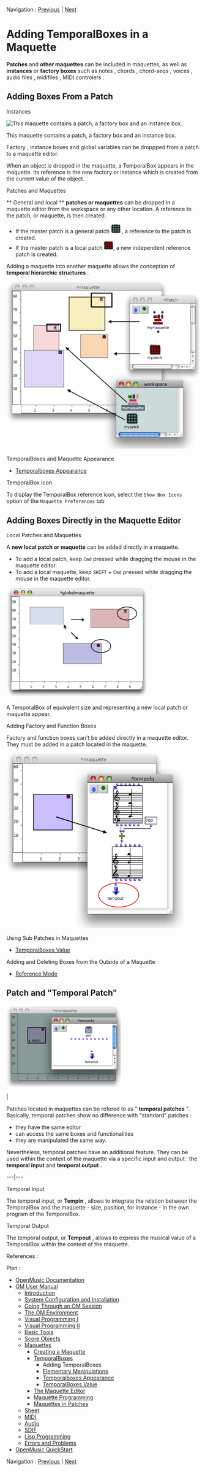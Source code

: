Navigation : [Previous](TemporalBoxes "page
précédente\(TemporalBoxes\)") | [Next](elementary "page
suivante\(Elementary Manipulations\)")


# Adding TemporalBoxes in a Maquette

**Patches** and  **other maquettes** can be included in maquettes, as well as
**instances** or  **factory boxes** such as  notes ,  chords , chord-seqs ,
voices ,  audio files ,  midifiles ,  MIDI controlers .

## Adding Boxes From a Patch

Instances

![This maquette contains a patch, a factory box and an instance
box.](../res/addinstancesinmaq1.png)

This maquette contains a patch, a factory box and an instance box.

Factory ,  instance boxes and  global variables can be droppped from a patch
to a maquette editor.

When an object is dropped in the maquette, a TemporalBox appears in the
maquette. Its reference is the new factory or instance which is created from
the current value of the object.

Patches and Maquettes

** General and local  ** **patches or maquettes** can be dropped in a maquette
editor from the workspace or any other location. A reference to the patch, or
maquette, is then created.

  * If the master patch is a general patch ![](../res/bluepatch_icon.png) , a reference to the patch is created.
  * If the master patch is a local patch ![](../res/redpatch_icon.png), a new independent reference patch is created.

Adding a maquette into another maquette allows the conception of  **temporal
hierarchic structures** .

![](../res/mmmmmmmm.png)

TemporalBoxes and Maquette Appearance

  * [Temporalboxes Appearance](Appearance)

TemporalBox Icon

To display the TemporalBox reference icon, select the `Show Box Icons` option
of the `Maquette Preferences` tab

## Adding Boxes Directly in the Maquette Editor

Local Patches and Maquettes

A  **new local patch or maquette** can be added directly in a maquette.

  * To add a local patch, keep `Cmd` pressed while dragging the mouse in the maquette editor. 
  * To add a local maquette, keep `SHIFT` \+ `Cmd` pressed while dragging the mouse in the maquette editor. 

![](../res/nmp.png)

A TemporalBox of equivalent size and representing a new local patch or
maquette appear.

Adding Factory and Function Boxes

Factory and  function boxes can't be added  directly in a maquette editor.
They must be added in a patch located in the maquette.

![](../res/tempobj21.png)

Using Sub Patches in Maquettes

  * [TemporalBoxes Value](TempValues)

Adding and Deleting Boxes from the Outside of a Maquette

  * [Reference Mode](Maquettes%20in%20Patches2)

## Patch and "Temporal Patch"

[![](../res/temppatch_1.png)](../res/temppatch.png "Cliquez pour agrandir")

|

Patches located in maquettes can be refered to as " **temporal patches** ".
Basically, temporal patches show no difference with "standard" patches :

  * they have the same editor
  * can access the same boxes and functionalities
  * they are manipulated the same way. 

Nevertheless, temporal patches have an additional feature. They can be used
within the context of the maquette via a specific input and output : the
**temporal input** and  **temporal output** .  
  
---|---  
  
Temporal Input

The temporal input, or  **Tempin** , allows to integrate the relation between
the TemporalBox and the maquette - size, position, for instance - in the own
program of the TemporalBox.

Temporal Output

The temporal output, or  **Tempout** , allows to express the musical value of
a TemporalBox within the context of the maquette.

References :

Plan :

  * [OpenMusic Documentation](OM-Documentation)
  * [OM User Manual](OM-User-Manual)
    * [Introduction](00-Sommaire)
    * [System Configuration and Installation](Installation)
    * [Going Through an OM Session](Goingthrough)
    * [The OM Environment](Environment)
    * [Visual Programming I](BasicVisualProgramming)
    * [Visual Programming II](AdvancedVisualProgramming)
    * [Basic Tools](BasicObjects)
    * [Score Objects](ScoreObjects)
    * [Maquettes](Maquettes)
      * [Creating a Maquette](Maquette)
      * [TemporalBoxes](TemporalBoxes)
        * Adding TemporalBoxes
        * [Elementary Manipulations](elementary)
        * [Temporalboxes Appearance](Appearance)
        * [TemporalBoxes Value](TempValues)
      * [The Maquette Editor](Editor)
      * [Maquette Programming](Programming%20Maquette)
      * [Maquettes in Patches](Maquettes%20in%20Patches)
    * [Sheet](Sheet)
    * [MIDI](MIDI)
    * [Audio](Audio)
    * [SDIF](SDIF)
    * [Lisp Programming](Lisp)
    * [Errors and Problems](errors)
  * [OpenMusic QuickStart](QuickStart-Chapters)

Navigation : [Previous](TemporalBoxes "page
précédente\(TemporalBoxes\)") | [Next](elementary "page
suivante\(Elementary Manipulations\)")

